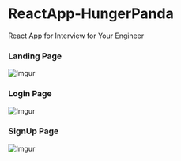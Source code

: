 # ReactApp-HungerPanda
React App for Interview for Your Engineer 

### Landing Page
![Imgur](https://i.imgur.com/dyar4KD.png)

### Login Page
![Imgur](https://i.imgur.com/igf55j7.png)

### SignUp Page
![Imgur](https://i.imgur.com/p68jcsl.png)

